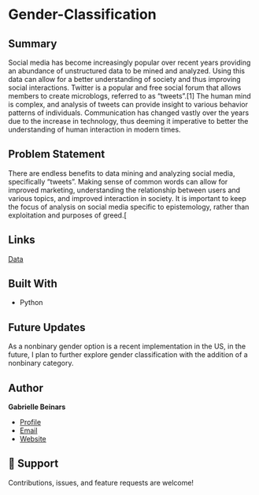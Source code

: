 # Gender-Classification

<p align="center"><project-description></p>

## Summary
Social media has become increasingly popular over recent years providing an abundance of unstructured data to be mined and analyzed.  Using this data can allow for a better understanding of society and thus improving social interactions.  Twitter is a popular and free social forum that allows members to create microblogs, referred to as “tweets”.[1]  The human mind is complex, and analysis of tweets can provide insight to various behavior patterns of individuals.  Communication has changed vastly over the years due to the increase in technology, thus deeming it imperative to better the understanding of human interaction in modern times.

## Problem Statement
There are endless benefits to data mining and analyzing social media, specifically “tweets”.  Making sense of common words can allow for improved marketing, understanding the relationship between users and various topics, and improved interaction in society.  It is important to keep the focus of analysis on social media specific to epistemology, rather than exploitation and purposes of greed.[

## Links
[Data](gender-classifier.xlsx)</p>

## Built With

- Python

## Future Updates
As a nonbinary gender option is a recent implementation in the US, in the future, I plan to further explore gender classification with the addition of a nonbinary category.  

## Author

**Gabrielle Beinars**

- [Profile](https://github.com/gbeinars "Gabrielle Beinars")
- [Email](mailto:gbeinars@gmail.com?subject=Hi "Hi!")
- [Website](https://gbeinars.wixsite.com/my-site)

## 🤝 Support

Contributions, issues, and feature requests are welcome!
